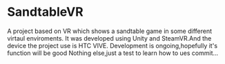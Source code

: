 # SandtableVR
A project based on VR which shows a sandtable game in some different virtaul enviroments.
It was developed using Unity and SteamVR.And the device the project use is HTC VIVE.
Development is ongoing,hopefully it's function will be good
Nothing else,just a test to learn how to ues commit...

